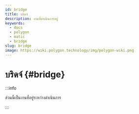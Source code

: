 ```yaml
---
id: bridge
title: บริดจ์
description: งานที่ดำเนินการอยู่
keywords:
  - docs
  - polygon
  - matic
  - bridge
slug: bridge
image: https://wiki.polygon.technology/img/polygon-wiki.png
---
```


# บริดจ์ {#bridge}

:::info

ส่วนนี้เป็นงานที่อยู่ระหว่างดำเนินการ

:::